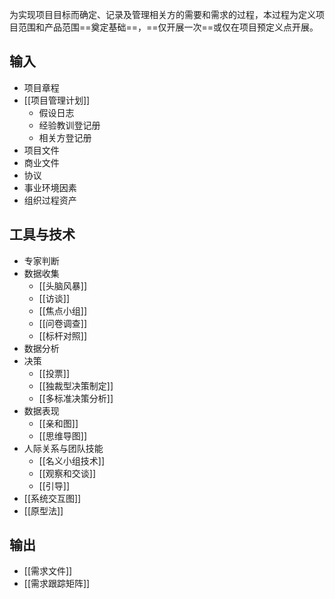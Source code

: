 为实现项目目标而确定、记录及管理相关方的需要和需求的过程，本过程为定义项目范围和产品范围==奠定基础==，==仅开展一次==或仅在项目预定义点开展。

## 输入
+ 项目章程
+ [[项目管理计划]]
	+ 假设日志
	+ 经验教训登记册
	+ 相关方登记册
+ 项目文件
+ 商业文件
+ 协议
+ 事业环境因素
+ 组织过程资产

## 工具与技术
+ 专家判断
+ 数据收集
	+ [[头脑风暴]]
	+ [[访谈]]
	+ [[焦点小组]]
	+ [[问卷调查]]
	+ [[标杆对照]]
+ 数据分析
+ 决策
	+ [[投票]]
	+ [[独裁型决策制定]]
	+ [[多标准决策分析]]
+ 数据表现
	+ [[亲和图]]
	+ [[思维导图]]
+ 人际关系与团队技能
	+ [[名义小组技术]]
	+ [[观察和交谈]]
	+ [[引导]]
+ [[系统交互图]]
+ [[原型法]]

## 输出
+ [[需求文件]]
+ [[需求跟踪矩阵]]